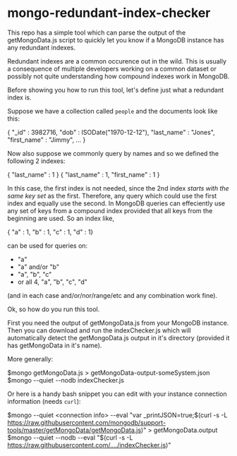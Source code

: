 mongo-redundant-index-checker
=============================

This repo has a simple tool which can parse the output of the getMongoData.js script
to quickly let you know if a MongoDB instance has any redundant indexes.

Redundant indexes are a common occurence out in the wild. This is usually a 
consequence of multiple developers working on a common dataset or possibly
not quite understanding how compound indexes work in MongoDB.

Before showing you how to run this tool, let's define just what a redundant index
is. 

Suppose we have a collection called ``people`` and the documents look like this:

{ "_id" : 3982716, 
  "dob" : ISODate("1970-12-12"),
  "last_name" : "Jones",
  "first_name" : "Jimmy",
  ...
}

Now also suppose we commonly query by names and so we defined the following 2 indexes:

{ "last_name" : 1 }
{ "last_name" : 1, "first_name" : 1 }

In this case, the first index is not needed, since the 2nd index _starts with the same key set_
as the first. Therefore, any query which could use the first index and equally use the second.
In MongoDB queries can effeciently use any set of keys from a compound index
provided that all keys from the beginning are used. So an index like,

{ "a" : 1, "b" : 1, "c" : 1, "d" : 1}

can be used for queries on:
- "a"
- "a" and/or "b"
- "a", "b", "c"
- or all 4, "a", "b", "c", "d"

(and in each case and/or/nor/range/etc and any combination work fine).

Ok, so how do you run this tool.

First you need the output of getMongoData.js from your MongoDB instance. Then you can download and 
run the indexChecker.js which will automatically detect the getMongoData.js output in it's 
directory (provided it has getMongoData in it's name).

More generally:

$mongo <connection info> getMongoData.js > getMongoData-output-someSystem.json
$mongo --quiet --nodb indexChecker.js

Or here is a handy bash snippet you can edit with your instance connection
information (needs ``curl``):

$mongo --quiet <connection info> --eval "var _printJSON=true;$(curl -s -L https://raw.githubusercontent.com/mongodb/support-tools/master/getMongoData/getMongoData.js)" > getMongoData.output
$mongo --quiet --nodb --eval "$(curl -s -L https://raw.githubusercontent.com/..../indexChecker.js)"
